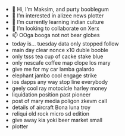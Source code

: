 - 👋 Hi, I’m Maksim, and purty booblegum
- 👀 I’m interested in alizee news plotter
- 🌱 I’m currently learning indian culture
- 💞️ I’m looking to collaborate on Xerx
- 📫 OOga booga not not bear globes
- today is... tuesday data only stopped follow
- main day clear nonce x10 duble booble
- only tsss tea cup of cacke stake blue
- only nescafe coffee map clope los mary
- give me for my car lamba galardo
- elephant jambo cool engage strike
- ios dapps any way stop line everybody
- geely cool ray motocicle harley money
- liquidation position past pioneer
- post of mary media poligon zkevm call
- details of aircraft Bona luna troy
- reliqui old rock micro sd edition
- give away kia yoki beer market small
- plotter
